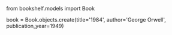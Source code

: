 from bookshelf.models import Book

book = Book.objects.create(title='1984', author='George Orwell', publication_year=1949)
